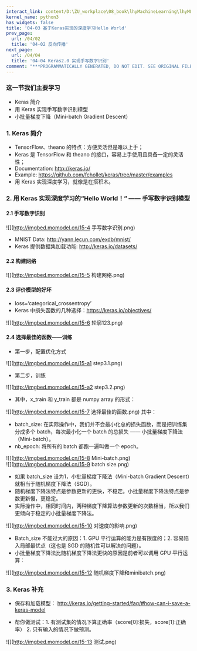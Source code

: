 ```yaml
---
interact_link: content/D:\ZU_workplace\08_book\lhyMachineLearning\lhyML\content\04/03.ipynb
kernel_name: python3
has_widgets: false
title: '04-03 基于Keras实现的深度学习Hello World'
prev_page:
  url: /04/02
  title: '04-02 反向传播'
next_page:
  url: /04/04
  title: '04-04 Keras2.0 实现手写数字识别'
comment: "***PROGRAMMATICALLY GENERATED, DO NOT EDIT. SEE ORIGINAL FILES IN /content***"
---
```


### 这一节我们主要学习
+ Keras 简介
+ 用 Keras 实现手写数字识别模型
+ 小批量梯度下降（Mini-batch Gradient Descent）


### 1. Keras 简介


+ TensorFlow、theano 的特点：方便灵活但是难以上手；
+ Keras 是 TensorFlow 和 theano 的接口，容易上手使用且具备一定的灵活性；
+ Documentation: http://keras.io/ 
+ Example: https://github.com/fchollet/keras/tree/master/examples 
+ 用 Keras 实现深度学习，就像是在搭积木。

### 2. 用 Keras 实现深度学习的“Hello World！” —— 手写数字识别模型

#### 2.1  手写数字识别


![](http://imgbed.momodel.cn/15-4 手写数字识别.png)
+ MNIST Data: http://yann.lecun.com/exdb/mnist/
+ Keras 提供数据集加载功能: http://keras.io/datasets/

#### 2.2 构建网络


![](http://imgbed.momodel.cn/15-5 构建网络.png)

#### 2.3 评价模型的好坏


+ loss=‘categorical_crossentropy’
+ Keras 中损失函数的几种选择：https://keras.io/objectives/

![](http://imgbed.momodel.cn/15-6 轮廓123.png)

#### 2.4 选择最佳的函数——训练


+ 第一步，配置优化方式

![](http://imgbed.momodel.cn/15-a1 step3.1.png)
+ 第二步，训练

![](http://imgbed.momodel.cn/15-a2 step3.2.png)
+ 其中，x_train 和 y_train 都是 numpy array 的形式：



![](http://imgbed.momodel.cn/15-7 选择最佳的函数.png)
其中：
+ batch_size: 在实际操作中，我们并不会最小化总的损失函数，而是把训练集分成多个 batch，每次最小化一个 batch 的总损失 —— 小批量梯度下降法（Mini-batch）。
+ nb_epoch: 将所有的 batch 都跑一遍叫做一个 epoch。


![](http://imgbed.momodel.cn/15-8 Mini-batch.png)    
![](http://imgbed.momodel.cn/15-9 batch size.png)
+ 如果 batch_size 设为1，小批量梯度下降法（Mini-batch Gradient Descent）就相当于随机梯度下降法（SGD）。
+ 随机梯度下降法特点是参数更新的更快，不稳定。小批量梯度下降法特点是参数更新慢，更稳定。
+ 实际操作中，相同时间内，两种梯度下降算法参数更新的次数相当，所以我们更倾向于稳定的小批量梯度下降法。
    
![](http://imgbed.momodel.cn/15-10 对速度的影响.png)    
+ Batch_size 不能过大的原因：1. GPU 平行运算的能力是有限度的；2. 容易陷入局部最优点（这也是 SGD 的随机性可以解决的问题）。
+ 小批量梯度下降法比随机梯度下降法更快的原因是前者可以调用 GPU 平行运算：
    
![](http://imgbed.momodel.cn/15-12 随机梯度下降和minibatch.png)

### 3. Keras 补充


+ 保存和加载模型： http://keras.io/getting-started/faq/#how-can-i-save-a-keras-model 

+ 帮你做测试：1. 有测试集的情况下算正确率（score[0]:损失，score[1]:正确率） 2. 只有输入的情况下做预测。

![](http://imgbed.momodel.cn/15-13 测试.png)
